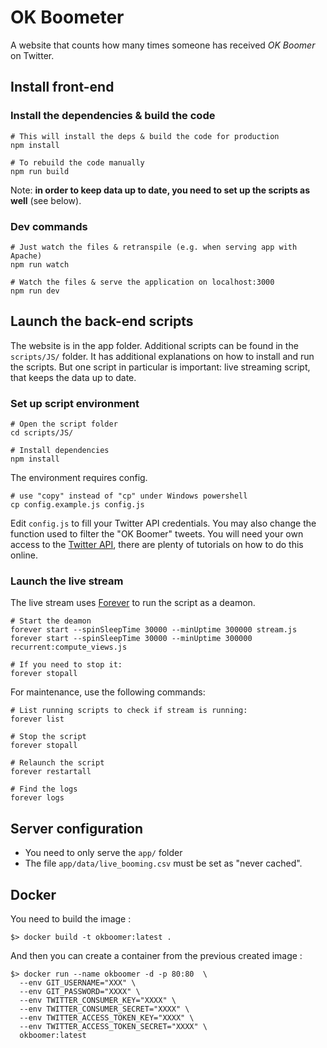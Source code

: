 # OK Boometer

A website that counts how many times someone has received *OK Boomer* on Twitter.

## Install front-end

### Install the dependencies & build the code

```
# This will install the deps & build the code for production
npm install

# To rebuild the code manually
npm run build
```

Note: **in order to keep data up to date, you need to set up the scripts as well** (see below).


### Dev commands

```
# Just watch the files & retranspile (e.g. when serving app with Apache)
npm run watch

# Watch the files & serve the application on localhost:3000
npm run dev
```


## Launch the back-end scripts

The website is in the app folder. Additional scripts can be found in the ```scripts/JS/``` folder. It has additional explanations on how to install and run the scripts. But one script in particular is important: live streaming script, that keeps the data up to date.


### Set up script environment

```
# Open the script folder
cd scripts/JS/

# Install dependencies
npm install
```

The environment requires config.
```
# use "copy" instead of "cp" under Windows powershell
cp config.example.js config.js
```
Edit ```config.js``` to fill your Twitter API credentials. You may also change the function used to filter the "OK Boomer" tweets. You will need your own access to the [Twitter API](https://apps.twitter.com/app/new), there are plenty of tutorials on how to do this online.


### Launch the live stream

The live stream uses [Forever](https://www.npmjs.com/package/forever) to run the script as a deamon.
```
# Start the deamon
forever start --spinSleepTime 30000 --minUptime 300000 stream.js
forever start --spinSleepTime 30000 --minUptime 300000 recurrent:compute_views.js

# If you need to stop it:
forever stopall
```

For maintenance, use the following commands:
```
# List running scripts to check if stream is running:
forever list

# Stop the script
forever stopall

# Relaunch the script
forever restartall

# Find the logs
forever logs
```

## Server configuration

* You need to only serve the ```app/``` folder
* The file ```app/data/live_booming.csv``` must be set as "never cached".

## Docker

You need to build the image :

```
$> docker build -t okboomer:latest .
```

And then you can create a container from the previous created image :

```
$> docker run --name okboomer -d -p 80:80  \
  --env GIT_USERNAME="XXX" \
  --env GIT_PASSWORD="XXXX" \
  --env TWITTER_CONSUMER_KEY="XXXX" \
  --env TWITTER_CONSUMER_SECRET="XXXX" \
  --env TWITTER_ACCESS_TOKEN_KEY="XXXX" \
  --env TWITTER_ACCESS_TOKEN_SECRET="XXXX" \
  okboomer:latest
```
